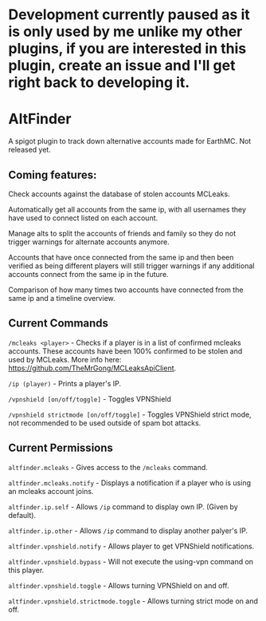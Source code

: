 # **Development currently paused as it is only used by me unlike my other plugins, if you are interested in this plugin, create an issue and I'll get right back to developing it.**

# AltFinder

A spigot plugin to track down alternative accounts made for EarthMC. Not released yet.

## Coming features: 
Check accounts against the database of stolen accounts MCLeaks.

Automatically get all accounts from the same ip, with all usernames they have used to connect listed on each account.

Manage alts to split the accounts of friends and family so they do not trigger warnings for alternate accounts anymore.

Accounts that have once connected from the same ip and then been verified as being different players will still trigger warnings if any additional accounts connect from the same ip in the future.

Comparison of how many times two accounts have connected from the same ip and a timeline overview.

## Current Commands

`/mcleaks <player>` - Checks if a player is in a list of confirmed mcleaks accounts. These accounts have been 100% confirmed to be stolen and used by MCLeaks. More info here: https://github.com/TheMrGong/MCLeaksApiClient.

`/ip (player)` - Prints a player's IP.

`/vpnshield [on/off/toggle]` - Toggles VPNShield

`/vpnshield strictmode [on/off/toggle]` - Toggles VPNShield strict mode, not recommended to be used outside of spam bot attacks.

## Current Permissions

`altfinder.mcleaks` - Gives access to the `/mcleaks` command.

`altfinder.mcleaks.notify` - Displays a notification if a player who is using an mcleaks account joins.

`altfinder.ip.self` - Allows `/ip` command to display own IP. (Given by default).

`altfinder.ip.other` - Allows `/ip` command to display another palyer's IP.

`altfinder.vpnshield.notify` - Allows player to get VPNShield notifications.

`altfinder.vpnshield.bypass` - Will not execute the using-vpn command on this player.

`altfinder.vpnshield.toggle` - Allows turning VPNShield on and off.

`altfinder.vpnshield.strictmode.toggle` - Allows turning strict mode on and off.

